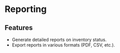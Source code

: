 # Reporting

## Features
- Generate detailed reports on inventory status.
- Export reports in various formats (PDF, CSV, etc.).
